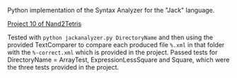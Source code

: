 Python implementation of the Syntax Analyzer for the "Jack" language.

[Project 10 of Nand2Tetris](https://www.nand2tetris.org/project10)

Tested with `python jackanalyzer.py DirectoryName` and then using the provided TextComparer to compare each produced file `%.xml` in that folder with the `%-correct.xml` which is provided in the project. Passed tests for DirectoryName = ArrayTest, ExpressionLessSquare and Square, which were the three tests provided in the project.
